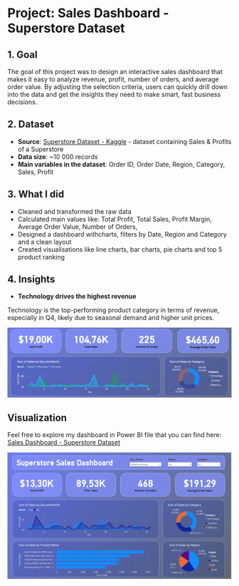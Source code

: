 # Project: Sales Dashboard - Superstore Dataset

## 1. Goal

The goal of this project was to design an interactive sales dashboard that makes it easy to analyze revenue, profit, number of orders, and average order value. By adjusting the selection criteria, users can quickly drill down into the data and get the insights they need to make smart, fast business decisions.

## 2. Dataset

- **Source**: [Superstore Dataset - Kaggle](https://www.kaggle.com/datasets/vivek468/superstore-dataset-final) - dataset containing Sales & Profits of a Superstore
- **Data size**: ~10 000 records
- **Main variables in the dataset**: Order ID, Order Date, Region, Category, Sales, Profit

## 3. What I did

- Cleaned and transformed the raw data
- Calculated main values like: Total Profit, Total Sales, Profit Margin, Average Order Value, Number of Orders,
- Designed a dashboard withcharts, filters by Date, Region and Category and a clean layout
- Created visualisations like line charts, bar charts, pie charts and top 5 product ranking

## 4. Insights

- **Technology drives the highest revenue**

Technology is the top-performing product category in terms of revenue, especially in Q4, likely due to seasonal demand and higher unit prices.

![Power BI - Sales Dashboard](images/image2.png)

## Visualization

Feel free to explore my dashboard in Power BI file that you can find here: [Sales Dashboard - Superstore Dataset](https://github.com/NicoleHoppy/Projects/blob/main/Sales%20Dashboard%20-%20Superstore%20Dataset/Power%20BI%20-%20Sales%20Dashboard.pbix)

![Power BI - Sales Dashboard](images/image1.png)
